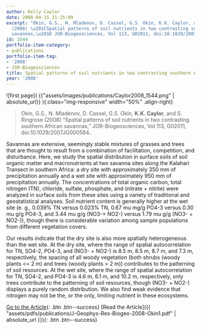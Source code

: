 ```yaml
---
author: Kelly Caylor
date: 2008-04-15 21:25:09
excerpt: "Okin, G.S., N. Mladenov, D. Cassel, G.S. Okin, K.K. Caylor, and S. Ringrose
  (2008) \u201CSpatial patterns of soil nutrients in two contrasting southern African
  savannas,\u201D JGR-Biogeosciences, Vol 113, G02011, doi:10.1029/2007JG000584."
id: 1544
portfolio-item-category:
- publications
portfolio-item-tag:
- '2008'
- JGR-Biogeosciences
title: Spatial patterns of soil nutrients in two contrasting southern African savannas
year: '2008'
---
```


![first page]( {{"assets/images/publications/Caylor2008_1544.png" | absolute_url}} ){:class="img-responsive" width="50%" .align-right}

> Okin, G.S., N. Mladenov, D. Cassel, G.S. Okin, **K.K. Caylor**, and S. Ringrose (2008) “Spatial patterns of soil nutrients in two contrasting southern African savannas,” JGR-Biogeosciences, Vol 113, G02011, doi:10.1029/2007JG000584..


Savannas are extensive, seemingly stable mixtures of grasses and trees that are thought to result from a combination of facilitation, competition, and disturbance. Here, we study the spatial distribution in surface soils of soil organic matter and macronutrients at two savanna sites along the Kalahari Transect in southern Africa: a dry site with approximately 350 mm of precipitation annually and a wet site with approximately 950 mm of precipitation annually. The concentrations of total organic carbon, total nitrogen (TN), chloride, sulfate, phosphate, and (nitrate + nitrite) were analyzed in surface soils from these sites using a variety of traditional and geostatistical analyses. Soil nutrient content is generally higher at the wet site (e. g., 0.039% TN versus 0.023% TN, 0.67 mu mg/g PO4-3 versus 0.30 mu g/g PO4-3, and 3.44 mu g/g (NO3-+ NO2-) versus 1.79 mu g/g (NO3- + NO2-)), though there is considerable variation among sample populations from different vegetation covers. 

Our results indicate that the dry site is also more spatially heterogeneous than the wet site. At the dry site, where the range of spatial autocorrelation for TN, SO4-2, PO4-3, and (NO3- + NO2-) is 8.5 m, 8.5 m, 8.7 m, and 7.3 m, respectively, the spacing of all woody vegetation (both shrubs (woody plants <= 2 m) and trees (woody plants > 2 m)) contributes to the patterning of soil resources. At the wet site, where the range of spatial autocorrelation for TN, SO4-2, and PO4-3 is 4.6 m, 6.1 m, and 10.2 m, respectively, only trees contribute to the patterning of soil resources, though (NO3- + NO2-) displays a purely random distribution. We also find weak evidence that nitrogen may not be the, or the only, limiting nutrient in these ecosystems.


[Go to the Article](http://dx.doi.org/10.1029/2007JG000584){: .btn .btn--success} [Read the Article]({{ "assets/pdfs/publications/J-Geophys-Res-Biogeo-2008-Okin1.pdf" | absolute_url }}){: .btn .btn--success}